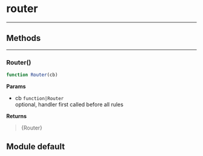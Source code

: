 <!-- @rev 0da1963186af3dc5317a27115e24d0ea 015c35 -->
# router

----




## Methods

------------------------------------------------------------------------
### Router()

```js
function Router(cb) 
```




**Params**

  - cb `function|Router`
    <br>optional, handler first called before all rules

**Returns**

> {Router}

## Module default
